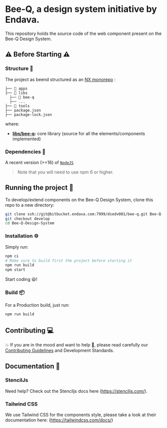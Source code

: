 # **Bee-Q**, a design system initiative by Endava.

This repository holds the source code of the web component present on the Bee-Q Design System.

## ⚠️ Before Starting ⚠️

### Structure 🧩

The project as beend structured as an [NX monorepo](https://nx.dev) :

```
├── 📁 apps
├── 📁 libs
  ├── 📁 bee-q
  ├── ...
├── 📁 tools
├── package.json
├── package-lock.json
```

where:

- **[libs/bee-q](./libs/bee-q/):** core library (source for all the elements/components implemented)

### Dependencies 📡

A recent version (>=16) of [`NodeJS`](https://nodejs.org/en/download/)

> Note that you will need to use npm 6 or higher.

## Running the project 🏃‍

To develop/extend components on the Bee-Q Design System, clone this repo to a new directory:

```bash
git clone ssh://git@bitbucket.endava.com:7999/dsedv001/bee-q.git Bee-Q-Design-System
git checkout develop
cd Bee-Q-Design-System
```

### Installation ⚙️

Simply run:

```bash
npm ci
# Make sure to build first the project before starting it
npm run build
npm start
```

Start coding 😃!

### Build 📦

For a Production build, just run:

```bash
npm run build
```

## Contributing 💻

💥  If you are in the mood and want to help 🙂, please read carefully our [Contributing Guidelines](./CONTRIBUTING.md) and Development Standards.

## Documentation 📖

### StencilJs

Need help? Check out the Stenciljs docs here (https://stenciljs.com/).

### Tailwind CSS

We use Tailwind CSS for the components style, please take a look at their documentation here: (https://tailwindcss.com/docs/)
